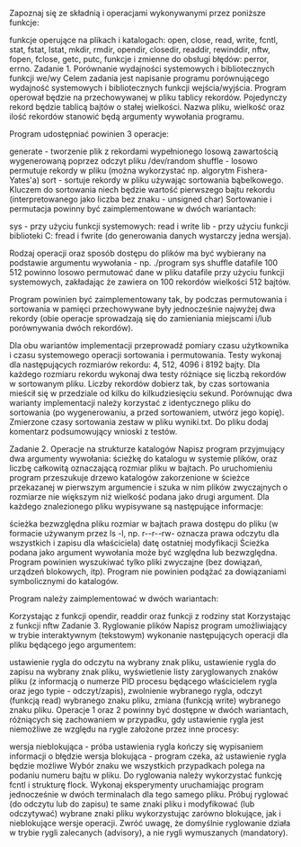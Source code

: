 Zapoznaj się ze składnią i operacjami wykonywanymi przez poniższe funkcje:

funkcje operujące na plikach i katalogach: open, close, read, write, fcntl, stat, fstat, lstat, mkdir, rmdir, opendir, closedir, readdir, rewinddir, nftw, fopen, fclose, getc, putc,
funkcje i zmienne do obsługi błędów: perror, errno.
Zadanie 1. Porównanie wydajności systemowych i bibliotecznych funkcji we/wy
Celem zadania jest napisanie programu porównującego wydajność systemowych i bibliotecznych funkcji wejścia/wyjścia. Program operował będzie na przechowywanej w pliku tablicy rekordów. Pojedynczy rekord będzie tablicą bajtów o stałej wielkości. Nazwa pliku, wielkość oraz ilość rekordów stanowić będą argumenty wywołania programu.

Program udostępniać powinien 3 operacje:

generate - tworzenie plik z rekordami wypełnionego losową zawartością wygenerowaną poprzez odczyt pliku /dev/random
shuffle - losowo permutuje rekordy w pliku (można wykorzystać np. algorytm Fishera-Yates'a)
sort - sortuje rekordy w pliku używając sortowania bąbelkowego. Kluczem do sortowania niech będzie wartość pierwszego bajtu rekordu (interpretowanego jako liczba bez znaku - unsigned char)
Sortowanie i permutacja powinny być zaimplementowane w dwóch wariantach:

sys - przy użyciu funkcji systemowych: read i write
lib - przy użyciu funkcji biblioteki C: fread i fwrite
(do generowania danych wystarczy jedna wersja).

Rodzaj operacji oraz sposób dostępu do plików ma być wybierany na podstawie argumentu wywołania - np. ./program sys shuffle datafile 100 512 powinno losowo permutować dane w pliku datafile przy użyciu funkcji systemowych, zakładając że zawiera on 100 rekordów wielkości 512 bajtów.

Program powinien być zaimplementowany tak, by podczas permutowania i sortowania w pamięci przechowywane były jednocześnie najwyżej dwa rekordy (obie operacje sprowadzają się do zamieniania miejscami i/lub porównywania dwóch rekordów).

Dla obu wariantów implementacji przeprowadź pomiary czasu użytkownika i czasu systemowego operacji sortowania i permutowania. Testy wykonaj dla następujących rozmiarów rekordu: 4, 512, 4096 i 8192 bajty. Dla każdego rozmiaru rekordu wykonaj dwa testy różniące się liczbą rekordów w sortowanym pliku. Liczby rekordów dobierz tak, by czas sortowania mieścił się w przedziale od kilku do kilkudziesięciu sekund. Porównując dwa warianty implementacji należy korzystać z identycznego pliku do sortowania (po wygenerowaniu, a przed sortowaniem, utwórz jego kopię). Zmierzone czasy sortowania zestaw w pliku wyniki.txt. Do pliku dodaj komentarz podsumowujący wnioski z testów.

Zadanie 2. Operacje na strukturze katalogów
Napisz program przyjmujący dwa argumenty wywołania: ścieżkę do katalogu w systemie plików, oraz liczbę całkowitą oznaczającą rozmiar pliku w bajtach. Po uruchomieniu program przeszukuje drzewo katalogów zakorzenione w ścieżce przekazanej w pierwszym argumencie i szuka w nim plików zwyczajnych o rozmiarze nie większym niż wielkość podana jako drugi argument. Dla każdego znalezionego pliku wypisywane są następujące informacje:

ścieżka bezwzględna pliku
rozmiar w bajtach
prawa dostępu do pliku (w formacie używanym przez ls -l, np. r--r--rw- oznacza prawa odczytu dla wszystkich i zapisu dla właściciela)
datę ostatniej modyfikacji
Ścieżka podana jako argument wywołania może być względna lub bezwzględna. Program powinien wyszukiwać tylko pliki zwyczajne (bez dowiązań, urządzeń blokowych, itp). Program nie powinien podążać za dowiązaniami symbolicznymi do katalogów.

Program należy zaimplementować w dwóch wariantach:

Korzystając z funkcji opendir, readdir oraz funkcji z rodziny stat
Korzystając z funkcji nftw
Zadanie 3. Ryglowanie plików
Napisz program umożliwiający w trybie interaktywnym (tekstowym) wykonanie następujących operacji dla pliku będącego jego argumentem:

ustawienie rygla do odczytu na wybrany znak pliku,
ustawienie rygla do zapisu na wybrany znak pliku,
wyświetlenie listy zaryglowanych znaków pliku (z informacją o numerze PID procesu będącego właścicielem rygla oraz jego typie - odczyt/zapis),
zwolnienie wybranego rygla,
odczyt (funkcją read) wybranego znaku pliku,
zmiana (funkcją write) wybranego znaku pliku.
Operacje 1 oraz 2 powinny być dostępne w dwóch wariantach, różniących się zachowaniem w przypadku, gdy ustawienie rygla jest niemożliwe ze względu na rygle założone przez inne procesy:

wersja nieblokująca - próba ustawienia rygla kończy się wypisaniem informacji o błędzie
wersja blokująca - program czeka, aż ustawienie rygla będzie możliwe
Wybór znaku we wszystkich przypadkach polega na podaniu numeru bajtu w pliku. Do ryglowania należy wykorzystać funkcję fcntl i strukturę flock. Wykonaj eksperymenty uruchamiając program jednocześnie w dwóch terminalach dla tego samego pliku. Próbuj ryglować (do odczytu lub do zapisu) te same znaki pliku i modyfikować (lub odczytywać) wybrane znaki pliku wykorzystując zarówno blokujące, jak i nieblokujące wersje operacji. Zwróć uwagę, że domyślnie ryglowanie działa w trybie rygli zalecanych (advisory), a nie rygli wymuszanych (mandatory).